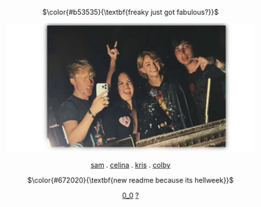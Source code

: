 <div align="center">

$\color{#b53535}{\textbf{freaky just got fabulous?}}$

<img src="sandwicj.png">

[sam](https://github.com/ChromaDrift) . [celina](https://github.com/verifiedreality) . [kris](https://github.com/yurivampire) . [colby](https://github.com/stellariism)

$\color{#672020}{\textbf{new readme because its hellweek}}$

[0_0](https://linktr.ee/karinacchi) [?](https://youtu.be/Wvj_DuV1sbQ?si=vh3nnXGHvUDhI7xa)





 

<!---
yurivampire/yurivampire is a ✨ special ✨ repository because its `README.md` (this file) appears on your GitHub profile.
You can click the Preview link to take a look at your changes.
--->
